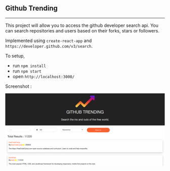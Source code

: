 ## Github Trending
_____

This project will allow you to access the github developer search api.
You can search repositories and users based on their forks, stars or followers.

Implemented using `create-react-app` and `https://developer.github.com/v3/search`.

To setup,
- run `npm install`
- run `npm start`
- open `http://localhost:3000/`

Screenshot :

![alt text](./public/screenshot.png)
